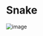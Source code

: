 # Snake
![image](https://user-images.githubusercontent.com/55782974/177009228-bb2a185d-f47b-438f-bddd-e3ac348132e3.png)
